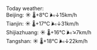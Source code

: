 Today weather:  
Beijing: ☀️   🌡️+8°C 🌬️↓15km/h  
Tianjin: ☀️   🌡️+17°C 🌬️↓31km/h  
Shijiazhuang: ☀️   🌡️+16°C 🌬️↘7km/h  
Tangshan: ☀️   🌡️+18°C 🌬️↓22km/h  
